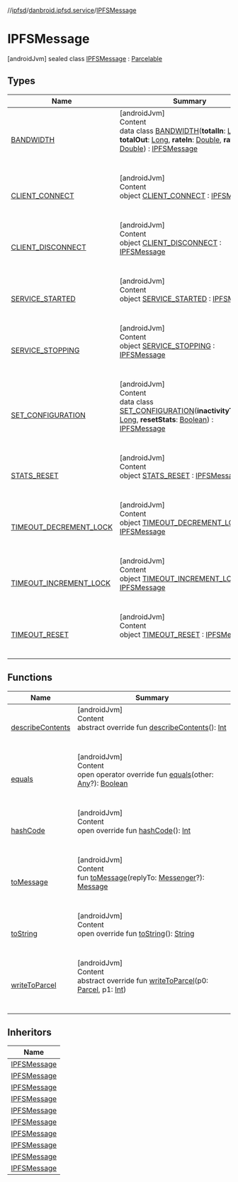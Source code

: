 //[ipfsd](../../index.md)/[danbroid.ipfsd.service](../index.md)/[IPFSMessage](index.md)



# IPFSMessage  
 [androidJvm] sealed class [IPFSMessage](index.md) : [Parcelable](https://developer.android.com/reference/kotlin/android/os/Parcelable.html)   


## Types  
  
|  Name|  Summary| 
|---|---|
| [BANDWIDTH](-b-a-n-d-w-i-d-t-h/index.md)| [androidJvm]  <br>Content  <br>data class [BANDWIDTH](-b-a-n-d-w-i-d-t-h/index.md)(**totalIn**: [Long](https://kotlinlang.org/api/latest/jvm/stdlib/kotlin/-long/index.html), **totalOut**: [Long](https://kotlinlang.org/api/latest/jvm/stdlib/kotlin/-long/index.html), **rateIn**: [Double](https://kotlinlang.org/api/latest/jvm/stdlib/kotlin/-double/index.html), **rateOut**: [Double](https://kotlinlang.org/api/latest/jvm/stdlib/kotlin/-double/index.html)) : [IPFSMessage](index.md)  <br><br><br>
| [CLIENT_CONNECT](-c-l-i-e-n-t_-c-o-n-n-e-c-t/index.md)| [androidJvm]  <br>Content  <br>object [CLIENT_CONNECT](-c-l-i-e-n-t_-c-o-n-n-e-c-t/index.md) : [IPFSMessage](index.md)  <br><br><br>
| [CLIENT_DISCONNECT](-c-l-i-e-n-t_-d-i-s-c-o-n-n-e-c-t/index.md)| [androidJvm]  <br>Content  <br>object [CLIENT_DISCONNECT](-c-l-i-e-n-t_-d-i-s-c-o-n-n-e-c-t/index.md) : [IPFSMessage](index.md)  <br><br><br>
| [SERVICE_STARTED](-s-e-r-v-i-c-e_-s-t-a-r-t-e-d/index.md)| [androidJvm]  <br>Content  <br>object [SERVICE_STARTED](-s-e-r-v-i-c-e_-s-t-a-r-t-e-d/index.md) : [IPFSMessage](index.md)  <br><br><br>
| [SERVICE_STOPPING](-s-e-r-v-i-c-e_-s-t-o-p-p-i-n-g/index.md)| [androidJvm]  <br>Content  <br>object [SERVICE_STOPPING](-s-e-r-v-i-c-e_-s-t-o-p-p-i-n-g/index.md) : [IPFSMessage](index.md)  <br><br><br>
| [SET_CONFIGURATION](-s-e-t_-c-o-n-f-i-g-u-r-a-t-i-o-n/index.md)| [androidJvm]  <br>Content  <br>data class [SET_CONFIGURATION](-s-e-t_-c-o-n-f-i-g-u-r-a-t-i-o-n/index.md)(**inactivityTimeout**: [Long](https://kotlinlang.org/api/latest/jvm/stdlib/kotlin/-long/index.html), **resetStats**: [Boolean](https://kotlinlang.org/api/latest/jvm/stdlib/kotlin/-boolean/index.html)) : [IPFSMessage](index.md)  <br><br><br>
| [STATS_RESET](-s-t-a-t-s_-r-e-s-e-t/index.md)| [androidJvm]  <br>Content  <br>object [STATS_RESET](-s-t-a-t-s_-r-e-s-e-t/index.md) : [IPFSMessage](index.md)  <br><br><br>
| [TIMEOUT_DECREMENT_LOCK](-t-i-m-e-o-u-t_-d-e-c-r-e-m-e-n-t_-l-o-c-k/index.md)| [androidJvm]  <br>Content  <br>object [TIMEOUT_DECREMENT_LOCK](-t-i-m-e-o-u-t_-d-e-c-r-e-m-e-n-t_-l-o-c-k/index.md) : [IPFSMessage](index.md)  <br><br><br>
| [TIMEOUT_INCREMENT_LOCK](-t-i-m-e-o-u-t_-i-n-c-r-e-m-e-n-t_-l-o-c-k/index.md)| [androidJvm]  <br>Content  <br>object [TIMEOUT_INCREMENT_LOCK](-t-i-m-e-o-u-t_-i-n-c-r-e-m-e-n-t_-l-o-c-k/index.md) : [IPFSMessage](index.md)  <br><br><br>
| [TIMEOUT_RESET](-t-i-m-e-o-u-t_-r-e-s-e-t/index.md)| [androidJvm]  <br>Content  <br>object [TIMEOUT_RESET](-t-i-m-e-o-u-t_-r-e-s-e-t/index.md) : [IPFSMessage](index.md)  <br><br><br>


## Functions  
  
|  Name|  Summary| 
|---|---|
| [describeContents](-s-e-t_-c-o-n-f-i-g-u-r-a-t-i-o-n/index.md#android.os/Parcelable/describeContents/#/PointingToDeclaration/)| [androidJvm]  <br>Content  <br>abstract override fun [describeContents](-s-e-t_-c-o-n-f-i-g-u-r-a-t-i-o-n/index.md#android.os/Parcelable/describeContents/#/PointingToDeclaration/)(): [Int](https://kotlinlang.org/api/latest/jvm/stdlib/kotlin/-int/index.html)  <br><br><br>
| [equals](-s-e-t_-c-o-n-f-i-g-u-r-a-t-i-o-n/index.md#kotlin/Any/equals/#kotlin.Any?/PointingToDeclaration/)| [androidJvm]  <br>Content  <br>open operator override fun [equals](-s-e-t_-c-o-n-f-i-g-u-r-a-t-i-o-n/index.md#kotlin/Any/equals/#kotlin.Any?/PointingToDeclaration/)(other: [Any](https://kotlinlang.org/api/latest/jvm/stdlib/kotlin/-any/index.html)?): [Boolean](https://kotlinlang.org/api/latest/jvm/stdlib/kotlin/-boolean/index.html)  <br><br><br>
| [hashCode](-s-e-t_-c-o-n-f-i-g-u-r-a-t-i-o-n/index.md#kotlin/Any/hashCode/#/PointingToDeclaration/)| [androidJvm]  <br>Content  <br>open override fun [hashCode](-s-e-t_-c-o-n-f-i-g-u-r-a-t-i-o-n/index.md#kotlin/Any/hashCode/#/PointingToDeclaration/)(): [Int](https://kotlinlang.org/api/latest/jvm/stdlib/kotlin/-int/index.html)  <br><br><br>
| [toMessage](to-message.md)| [androidJvm]  <br>Content  <br>fun [toMessage](to-message.md)(replyTo: [Messenger](https://developer.android.com/reference/kotlin/android/os/Messenger.html)?): [Message](https://developer.android.com/reference/kotlin/android/os/Message.html)  <br><br><br>
| [toString](to-string.md)| [androidJvm]  <br>Content  <br>open override fun [toString](to-string.md)(): [String](https://kotlinlang.org/api/latest/jvm/stdlib/kotlin/-string/index.html)  <br><br><br>
| [writeToParcel](-s-e-t_-c-o-n-f-i-g-u-r-a-t-i-o-n/index.md#android.os/Parcelable/writeToParcel/#android.os.Parcel#kotlin.Int/PointingToDeclaration/)| [androidJvm]  <br>Content  <br>abstract override fun [writeToParcel](-s-e-t_-c-o-n-f-i-g-u-r-a-t-i-o-n/index.md#android.os/Parcelable/writeToParcel/#android.os.Parcel#kotlin.Int/PointingToDeclaration/)(p0: [Parcel](https://developer.android.com/reference/kotlin/android/os/Parcel.html), p1: [Int](https://kotlinlang.org/api/latest/jvm/stdlib/kotlin/-int/index.html))  <br><br><br>


## Inheritors  
  
|  Name| 
|---|
| [IPFSMessage](-c-l-i-e-n-t_-c-o-n-n-e-c-t/index.md)
| [IPFSMessage](-c-l-i-e-n-t_-d-i-s-c-o-n-n-e-c-t/index.md)
| [IPFSMessage](-s-e-r-v-i-c-e_-s-t-a-r-t-e-d/index.md)
| [IPFSMessage](-s-e-r-v-i-c-e_-s-t-o-p-p-i-n-g/index.md)
| [IPFSMessage](-t-i-m-e-o-u-t_-r-e-s-e-t/index.md)
| [IPFSMessage](-s-t-a-t-s_-r-e-s-e-t/index.md)
| [IPFSMessage](-t-i-m-e-o-u-t_-i-n-c-r-e-m-e-n-t_-l-o-c-k/index.md)
| [IPFSMessage](-t-i-m-e-o-u-t_-d-e-c-r-e-m-e-n-t_-l-o-c-k/index.md)
| [IPFSMessage](-b-a-n-d-w-i-d-t-h/index.md)
| [IPFSMessage](-s-e-t_-c-o-n-f-i-g-u-r-a-t-i-o-n/index.md)

